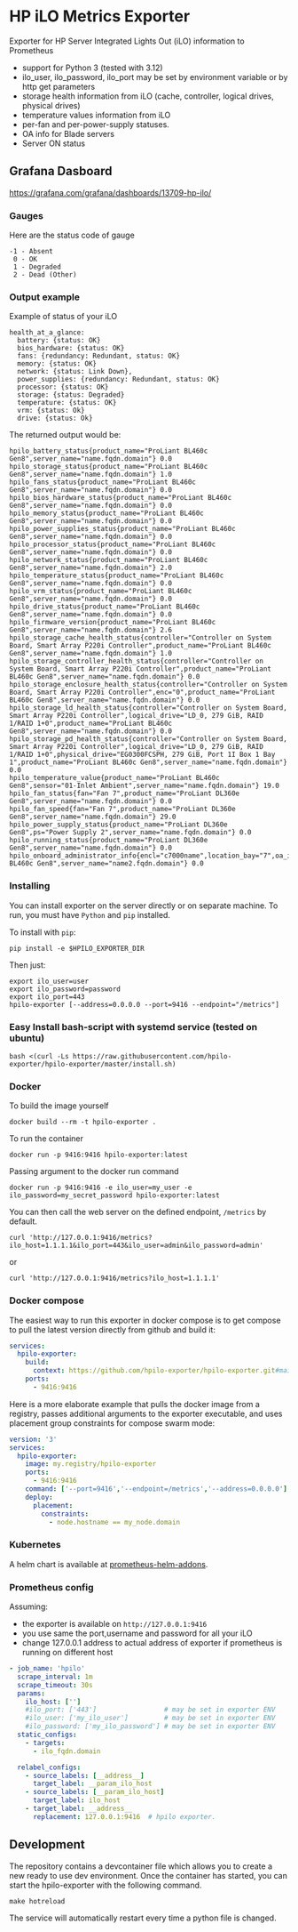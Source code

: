 # HP iLO Metrics Exporter

Exporter for HP Server Integrated Lights Out (iLO) information to Prometheus

- support for Python 3 (tested with 3.12)
- ilo_user, ilo_password, ilo_port may be set by environment variable or by http get parameters
- storage health information from iLO (cache, controller, logical drives, physical drives)
- temperature values information from iLO
- per-fan and per-power-supply statuses.
- OA info for Blade servers
- Server ON status
  
## Grafana Dasboard

<https://grafana.com/grafana/dashboards/13709-hp-ilo/>

### Gauges

Here are the status code of gauge

```text
-1 - Absent
 0 - OK
 1 - Degraded
 2 - Dead (Other)
```

### Output example

Example of status of your iLO

```text
health_at_a_glance:
  battery: {status: OK}
  bios_hardware: {status: OK}
  fans: {redundancy: Redundant, status: OK}
  memory: {status: OK}
  network: {status: Link Down},
  power_supplies: {redundancy: Redundant, status: OK}
  processor: {status: OK}
  storage: {status: Degraded}
  temperature: {status: OK}
  vrm: {status: Ok}
  drive: {status: Ok}
```

The returned output would be:

```text
hpilo_battery_status{product_name="ProLiant BL460c Gen8",server_name="name.fqdn.domain"} 0.0
hpilo_storage_status{product_name="ProLiant BL460c Gen8",server_name="name.fqdn.domain"} 1.0
hpilo_fans_status{product_name="ProLiant BL460c Gen8",server_name="name.fqdn.domain"} 0.0
hpilo_bios_hardware_status{product_name="ProLiant BL460c Gen8",server_name="name.fqdn.domain"} 0.0
hpilo_memory_status{product_name="ProLiant BL460c Gen8",server_name="name.fqdn.domain"} 0.0
hpilo_power_supplies_status{product_name="ProLiant BL460c Gen8",server_name="name.fqdn.domain"} 0.0
hpilo_processor_status{product_name="ProLiant BL460c Gen8",server_name="name.fqdn.domain"} 0.0
hpilo_network_status{product_name="ProLiant BL460c Gen8",server_name="name.fqdn.domain"} 2.0
hpilo_temperature_status{product_name="ProLiant BL460c Gen8",server_name="name.fqdn.domain"} 0.0
hpilo_vrm_status{product_name="ProLiant BL460c Gen8",server_name="name.fqdn.domain"} 0.0
hpilo_drive_status{product_name="ProLiant BL460c Gen8",server_name="name.fqdn.domain"} 0.0
hpilo_firmware_version{product_name="ProLiant BL460c Gen8",server_name="name.fqdn.domain"} 2.6
hpilo_storage_cache_health_status{controller="Controller on System Board, Smart Array P220i Controller",product_name="ProLiant BL460c Gen8",server_name="name.fqdn.domain"} 1.0
hpilo_storage_controller_health_status{controller="Controller on System Board, Smart Array P220i Controller",product_name="ProLiant BL460c Gen8",server_name="name.fqdn.domain"} 0.0
hpilo_storage_enclosure_health_status{controller="Controller on System Board, Smart Array P220i Controller",enc="0",product_name="ProLiant BL460c Gen8",server_name="name.fqdn.domain"} 0.0
hpilo_storage_ld_health_status{controller="Controller on System Board, Smart Array P220i Controller",logical_drive="LD_0, 279 GiB, RAID 1/RAID 1+0",product_name="ProLiant BL460c Gen8",server_name="name.fqdn.domain"} 0.0
hpilo_storage_pd_health_status{controller="Controller on System Board, Smart Array P220i Controller",logical_drive="LD_0, 279 GiB, RAID 1/RAID 1+0",physical_drive="EG0300FCSPH, 279 GiB, Port 1I Box 1 Bay 1",product_name="ProLiant BL460c Gen8",server_name="name.fqdn.domain"} 0.0
hpilo_temperature_value{product_name="ProLiant BL460c Gen8",sensor="01-Inlet Ambient",server_name="name.fqdn.domain"} 19.0
hpilo_fan_status{fan="Fan 7",product_name="ProLiant DL360e Gen8",server_name="name.fqdn.domain"} 0.0
hpilo_fan_speed{fan="Fan 7",product_name="ProLiant DL360e Gen8",server_name="name.fqdn.domain"} 29.0
hpilo_power_supply_status{product_name="ProLiant DL360e Gen8",ps="Power Supply 2",server_name="name.fqdn.domain"} 0.0
hpilo_running_status{product_name="ProLiant DL360e Gen8",server_name="name.fqdn.domain"} 0.0
hpilo_onboard_administrator_info{encl="c7000name",location_bay="7",oa_ip="192.168.1.1",product_name="ProLiant BL460c Gen8",server_name="name2.fqdn.domain"} 0.0
```

### Installing

You can install exporter on the server directly or on separate machine.
To run, you must have `Python` and `pip` installed.

To install with `pip`:

```shell
pip install -e $HPILO_EXPORTER_DIR
```

Then just:

```shell
export ilo_user=user
export ilo_password=password
export ilo_port=443
hpilo-exporter [--address=0.0.0.0 --port=9416 --endpoint="/metrics"]
```

### Easy Install bash-script with systemd service (tested on ubuntu)

```shell
bash <(curl -Ls https://raw.githubusercontent.com/hpilo-exporter/hpilo-exporter/master/install.sh)
```

### Docker

To build the image yourself

```shell
docker build --rm -t hpilo-exporter .
```

To run the container

```shell
docker run -p 9416:9416 hpilo-exporter:latest
```

Passing argument to the docker run command

```shell
docker run -p 9416:9416 -e ilo_user=my_user -e ilo_password=my_secret_password hpilo-exporter:latest
```

You can then call the web server on the defined endpoint, `/metrics` by default.

```shell
curl 'http://127.0.0.1:9416/metrics?ilo_host=1.1.1.1&ilo_port=443&ilo_user=admin&ilo_password=admin'
```

or

```shell
curl 'http://127.0.0.1:9416/metrics?ilo_host=1.1.1.1'
```

### Docker compose

The easiest way to run this exporter in docker compose is to get compose to pull the latest version directly from github and build it:

```yml
services:
  hpilo-exporter:
    build:
      context: https://github.com/hpilo-exporter/hpilo-exporter.git#main
    ports:
      - 9416:9416
```

Here is a more elaborate example that pulls the docker image from a registry, passes additional arguments to the exporter executable, and uses placement group constraints for compose swarm mode:

```yml
version: '3'
services:
  hpilo-exporter:
    image: my.registry/hpilo-exporter
    ports:
      - 9416:9416
    command: ['--port=9416','--endpoint=/metrics','--address=0.0.0.0']
    deploy:
      placement:
        constraints:
          - node.hostname == my_node.domain
```

### Kubernetes

A helm chart is available at [prometheus-helm-addons](https://github.com/IDNT/prometheus-helm-addons).

### Prometheus config

Assuming:

- the exporter is available on `http://127.0.0.1:9416`
- you use same the port,username and password for all your iLO
- change 127.0.0.1 address to actual address of exporter if prometheus is running on different host  

```yml
- job_name: 'hpilo'
  scrape_interval: 1m
  scrape_timeout: 30s
  params: 
    ilo_host: ['']
    #ilo_port: ['443']                 # may be set in exporter ENV
    #ilo_user: ['my_ilo_user']         # may be set in exporter ENV
    #ilo_password: ['my_ilo_password'] # may be set in exporter ENV
  static_configs:
    - targets:
      - ilo_fqdn.domain

  relabel_configs:
    - source_labels: [__address__]
      target_label: __param_ilo_host
    - source_labels: [__param_ilo_host]
      target_label: ilo_host
    - target_label: __address__
      replacement: 127.0.0.1:9416  # hpilo exporter.
```

## Development

The repository contains a devcontainer file which allows you to
create a new ready to use dev environment.
Once the container has started, you can start the hpilo-exporter with the following command.

```shell
make hotreload
```

The service will automatically restart every time a python file is changed.
